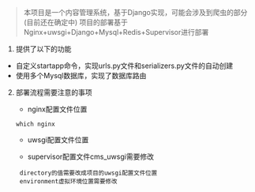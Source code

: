 > 本项目是一个内容管理系统，基于Django实现，可能会涉及到爬虫的部分(目前还在确定中)
>项目的部署基于Nginx+uwsgi+Django+Mysql+Redis+Supervisor进行部署

1. 提供了以下的功能
+ 自定义startapp命令，实现urls.py文件和serializers.py文件的自动创建
+ 使用多个Mysql数据库，实现了数据库路由

2. 部署流程需要注意的事项

    + nginx配置文件位置
    ```shell script
    which nginx
    ```
    + uwsgi配置文件位置

    + supervisor配置文件cms_uwsgi需要修改
    ```shell script
     directory的值需要改成项目的uwsgi配置文件位置
     environment虚拟环境位置需要修改
    ```
